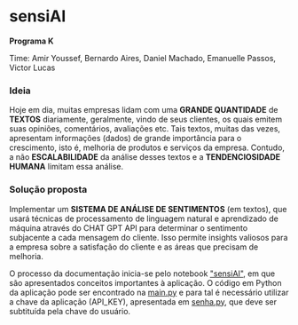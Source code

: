 # sensiAI
<b> Programa K </b>

Time: Amir Youssef, Bernardo Aires, Daniel Machado, Emanuelle Passos, Victor Lucas

### Ideia
Hoje em dia, muitas empresas lidam com uma **GRANDE QUANTIDADE** de **TEXTOS** diariamente, geralmente, vindo de seus clientes, os quais emitem suas opiniões, comentários, avaliações etc. Tais textos, muitas das vezes, apresentam informações (dados) de grande importância para o crescimento, isto é, melhoria de produtos e serviços da empresa. Contudo, a não **ESCALABILIDADE** da análise desses textos e a **TENDENCIOSIDADE HUMANA** limitam essa análise.

### Solução proposta
Implementar um **SISTEMA DE ANÁLISE DE SENTIMENTOS** (em textos), que usará técnicas de processamento de linguagem natural e aprendizado de máquina através do CHAT GPT API para determinar o sentimento subjacente a cada mensagem do cliente. Isso permite insights valiosos para a empresa sobre a satisfação do cliente e as áreas que precisam de melhoria.

O processo da documentação inicia-se pelo notebook ["sensiAI"](https://github.com/sensi-AI/buildzinho/blob/main/sensiAI.ipynb), em que são apresentados conceitos importantes à aplicação. O código em Python da aplicação pode ser encontrado na [main.py](https://github.com/sensi-AI/buildzinho/blob/main/main.py) e para tal é necessário utilizar a chave da aplicação (API_KEY), apresentada em [senha.py](https://github.com/sensi-AI/buildzinho/blob/main/senha.py), que deve ser subtituída pela chave do usuário.
